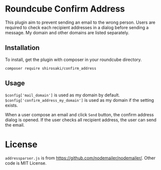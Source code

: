 # Roundcube Confirm Address

This plugin aim to prevent sending an email to the wrong person.
Users are required to check each recipient addresses in a dialog before sending a message.
My domain and other domains are listed separately.

## Installation
To install, get the plugin with composer in your roundcube directory.

```
composer require shirosaki/confirm_address
```

## Usage
`$config['mail_domain']` is used as my domain by default.
`$config['confirm_address_my_domain']` is used as my domain if the setting exists.

When a user compose an email and click `Send` button, the confirm address dialog is opened.
If the user checks all recipient address, the user can send the email.

# License
`addressparser.js` is from https://github.com/nodemailer/nodemailer/.
Other code is MIT License.
